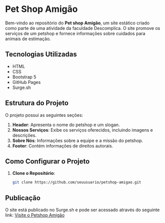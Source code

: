 # Pet Shop Amigão

Bem-vindo ao repositório do **Pet shop Amigão**, um site estático criado como parte de uma atividade da faculdade Descomplica. O site promove os serviços de um petshop e fornece informações sobre cuidados para animais de estimação.

## Tecnologias Utilizadas

- HTML
- CSS
- Bootstrap 5
- GitHub Pages
- Surge.sh

## Estrutura do Projeto

O projeto possui as seguintes seções:

1. **Header**: Apresenta o nome do petshop e um slogan.
2. **Nossos Serviços**: Exibe os serviços oferecidos, incluindo imagens e descrições.
3. **Sobre Nós**: Informações sobre a equipe e a missão do petshop.
4. **Footer**: Contém informações de direitos autorais.

## Como Configurar o Projeto

1. **Clone o Repositório**:
   ```bash
   git clone https://github.com/seuusuario/petshop-amigao.git

## Publicação
O site está publicado no Surge.sh e pode ser acessado através do seguinte link: [Visite o Petshop Amigão](http://pet-shop-amigao.surge.sh)

